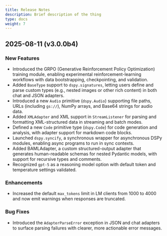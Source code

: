 ```yaml
---
title: Release Notes
description: Brief description of the thing
type: docs
weight: 7
---
```


## 2025-08-11 (v3.0.0b4)

### New Features
- Introduced the GRPO (Generative Reinforcement Policy Optimization) training module, enabling experimental reinforcement-learning workflows with data bootstrapping, checkpointing, and validation.
- Added `BaseType` support to `dspy.signatures`, letting users define and parse custom types (e.g., nested images or other rich content) in both chat and JSON adapters.
- Introduced a new `Audio` primitive (`dspy.Audio`) supporting file paths, URLs (including `gs://`), NumPy arrays, and Base64 strings for audio data.
- Added `XMLAdapter` and XML support in `StreamListener` for parsing and formatting XML-structured data in streaming and batch modes.
- Defined a new `Code` primitive type (`dspy.Code`) for code generation and analysis, with adapter support for markdown code blocks.
- Launched `dspy.syncify`, a synchronous wrapper for asynchronous DSPy modules, enabling async programs to run in sync contexts.
- Added BAMLAdapter, a custom structured-output adapter that generates human-readable schemas for nested Pydantic models, with support for recursive types and comments.
- Recognized `gpt-5` as a reasoning model option with default token and temperature settings validated.

### Enhancements
- Increased the default `max_tokens` limit in LM clients from 1000 to 4000 and now emit warnings when responses are truncated.

### Bug Fixes
- Introduced the `AdapterParseError` exception in JSON and chat adapters to surface parsing failures with clearer, more actionable error messages.
